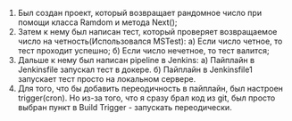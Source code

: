 1. Был создан проект, который возвращает рандомное число при помощи класса Ramdom и метода Next();
2. Затем к нему был написан тест, который проверяет возвращаемое число на четность(Использовался MSTest): 
а) Если число четное, то тест проходит успешно;
б) Если число нечетное, то тест валится;
3. Дальше к нему был написан pipeline в Jenkins:
а) Пайплайн в Jenkinsfile запускал тест в докере.
б) Пайплайн в Jenkinsfile1 запускает тест просто на локальном сервере.
4. Для того, что бы добавить переодичность в пайплайн, был настроен trigger(cron). Но из-за того, что я сразу брал код из git, был просто выбран пункт в Build Trigger - запускать переодически.
